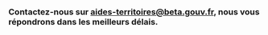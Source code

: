 ### Contactez-nous sur aides-territoires@beta.gouv.fr, nous vous répondrons dans les meilleurs délais.
